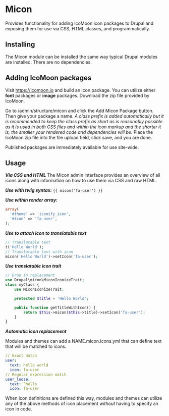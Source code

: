 # Micon
Provides functionality for adding IcoMoon icon packages to Drupal and exposing
them for use via CSS, HTML classes, and programmatically.

## Installing

The Micon module can be installed the same way typical Drupal modules are installed. There are no dependencies.

## Adding IcoMoon packages

Visit https://icomoon.io and build an icon package. You can utilize either **font** packages or **image** packages. Download the zip file provided by IcoMoon.

Go to /admin/structure/micon and click the Add Micon Package button. Then give your package a name. *A class prefix is added automatically but it is recommended to keep the class prefix as short as is reasonably possible as it is used in both CSS files and within the icon markup and the shorter it is, the smaller your rendered code and dependencies will be.* Place the IcoMoon zip file into the file upload field, click save, and you are done.

Published packages are immediately available for use site-wide.

## Usage

***Via CSS and HTML***
The Micon admin interface provides an overview of all icons along with information on how to use them via CSS and raw HTML.

***Use with twig syntax:***
`{{ micon('fa-user') }}`

***Use within render array:***
```php
array(
  '#theme' => 'iconify_icon',
  '#icon' => 'fa-user',
);
```

***Use to attach icon to translatable text***
```php
// Translatable text
t('Hello World');
// Translatable text with icon
micon('Hello World')->setIcon('fa-user');
```

***Use translatable icon trait***
```php
// Drop in replacement
use Drupal\micon\MiconIconizeTrait;
class myClass {
    use MiconIconizeTrait;

    protected $title = 'Hello World';

    public function getTitleWithIcon() {
        return $this->micon($this->title)->setIcon('fa-user');
    }
}
```

***Automatic icon replacement***

Modules and themes can add a NAME.micon.icons.yml that can define text that will be matched to icons.

```yml
// Exact match
user:
  text: hello world
  icon: fa-user
// Regular expression match
user_loose:
  text: ^hello
  icon: fa-user
```

When icon definitions are defined this way, modules and themes can utilize any of the above methods of icon placement *without* having to specify an icon in code.
